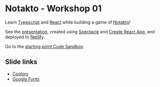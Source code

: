 # Notakto - Workshop 01

Learn [Typescript] and [React] while building a game of [Notakto]!

See the [presentation], created using [Spectacle] and [Create React App], and deployed to [Netlify].

Go to the [starting point Code Sandbox].

[typescript]: https://www.typescriptlang.org/
[react]: https://reactjs.org/
[notakto]: https://en.wikipedia.org/wiki/Notakto
[presentation]: https://notakto-01.netlify.com/
[spectacle]: https://github.com/FormidableLabs/spectacle
[create react app]: https://facebook.github.io/create-react-app/
[netlify]: https://www.netlify.com/
[starting point code sandbox]: https://codesandbox.io/s/40k4y7p364

## Slide links

- [Coolors]
- [Google Fonts]

[coolors]: https://coolors.co/app
[google fonts]: https://fonts.google.com/
